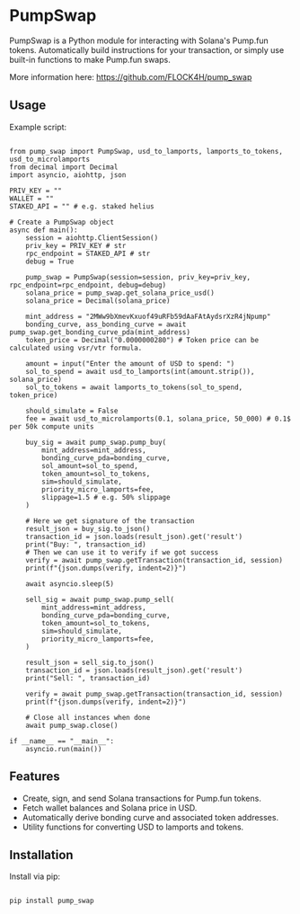 # PumpSwap

PumpSwap is a Python module for interacting with Solana's Pump.fun tokens.
Automatically build instructions for your transaction, or simply use built-in functions to make Pump.fun swaps.

More information here: https://github.com/FLOCK4H/pump_swap

## Usage

Example script:

```

from pump_swap import PumpSwap, usd_to_lamports, lamports_to_tokens, usd_to_microlamports
from decimal import Decimal
import asyncio, aiohttp, json

PRIV_KEY = ""
WALLET = ""
STAKED_API = "" # e.g. staked helius

# Create a PumpSwap object
async def main():
    session = aiohttp.ClientSession()
    priv_key = PRIV_KEY # str
    rpc_endpoint = STAKED_API # str
    debug = True

    pump_swap = PumpSwap(session=session, priv_key=priv_key, rpc_endpoint=rpc_endpoint, debug=debug)
    solana_price = pump_swap.get_solana_price_usd()
    solana_price = Decimal(solana_price)

    mint_address = "2MWw9bXmevKxuof49uRFb59dAaFAtAydsrXzR4jNpump"
    bonding_curve, ass_bonding_curve = await pump_swap.get_bonding_curve_pda(mint_address)
    token_price = Decimal("0.0000000280") # Token price can be calculated using vsr/vtr formula.

    amount = input("Enter the amount of USD to spend: ")
    sol_to_spend = await usd_to_lamports(int(amount.strip()), solana_price)
    sol_to_tokens = await lamports_to_tokens(sol_to_spend, token_price)

    should_simulate = False
    fee = await usd_to_microlamports(0.1, solana_price, 50_000) # 0.1$ per 50k compute units

    buy_sig = await pump_swap.pump_buy(
        mint_address=mint_address,
        bonding_curve_pda=bonding_curve,
        sol_amount=sol_to_spend,
        token_amount=sol_to_tokens,
        sim=should_simulate,
        priority_micro_lamports=fee,
        slippage=1.5 # e.g. 50% slippage
    )

    # Here we get signature of the transaction
    result_json = buy_sig.to_json()
    transaction_id = json.loads(result_json).get('result')
    print("Buy: ", transaction_id)
    # Then we can use it to verify if we got success
    verify = await pump_swap.getTransaction(transaction_id, session)
    print(f"{json.dumps(verify, indent=2)}")

    await asyncio.sleep(5)

    sell_sig = await pump_swap.pump_sell(
        mint_address=mint_address,
        bonding_curve_pda=bonding_curve,
        token_amount=sol_to_tokens,
        sim=should_simulate,
        priority_micro_lamports=fee,
    )

    result_json = sell_sig.to_json()
    transaction_id = json.loads(result_json).get('result')
    print("Sell: ", transaction_id)

    verify = await pump_swap.getTransaction(transaction_id, session)
    print(f"{json.dumps(verify, indent=2)}")

    # Close all instances when done
    await pump_swap.close()

if __name__ == "__main__":
    asyncio.run(main())

```

## Features
- Create, sign, and send Solana transactions for Pump.fun tokens.
- Fetch wallet balances and Solana price in USD.
- Automatically derive bonding curve and associated token addresses.
- Utility functions for converting USD to lamports and tokens.

## Installation
Install via pip:

```bash

pip install pump_swap

```